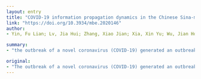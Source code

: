 ```yaml
---
layout: entry
title: "COVID-19 information propagation dynamics in the Chinese Sina-microblog"
link: "https://doi.org/10.3934/mbe.2020146"
author:
- Yin, Fu Lian; Lv, Jia Hui; Zhang, Xiao Jian; Xia, Xin Yu; Wu, Jian Hong

summary:
- "the outbreak of a novel coronavirus (COVID-19) generated an outbreak of public opinions in the Chinese Sina-microblog. We propose a multi-information susceptible-discussing-immune (M-SDI) model. The model can be parameterized to make accurate prediction of the public opinion trend until the next major news item occurs. Reproduction ratio has fallen from 1.7769 and maintained around 0."

original:
- "The outbreak of a novel coronavirus (COVID-19) generated an outbreak of public opinions in the Chinese Sina-microblog. To help in designing effective communication strategies during a major public health emergency, we propose a multiple-information susceptible-discussing-immune (M-SDI) model in order to understand the patterns of key information propagation on social networks. We develop the M-SDI model, based on the public discussion quantity and take into account of the behavior that users may re-enter another related topic or Weibo after discussing one. Data fitting using the real data of COVID-19 public opinion obtained from Chinese Sina-microblog can parameterize the model to make accurate prediction of the public opinion trend until the next major news item occurs. The reproduction ratio has fallen from 1.7769 and maintained around 0.97, which reflects the peak of public opinion has passed but it will continue for a period of time."
---
```


